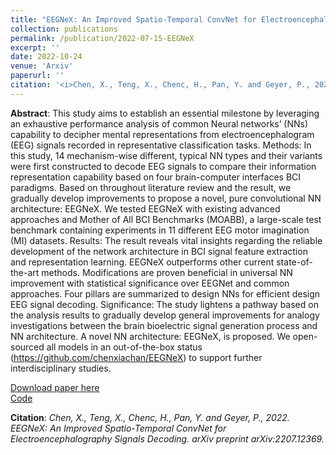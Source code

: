 ```yaml
---
title: "EEGNeX: An Improved Spatio-Temporal ConvNet for Electroencephalography Signals Decoding"
collection: publications
permalink: /publication/2022-07-15-EEGNeX
excerpt: ''
date: 2022-10-24
venue: 'Arxiv'
paperurl: ''
citation: '<i>Chen, X., Teng, X., Chenc, H., Pan, Y. and Geyer, P., 2022. Toward reliable signals decoding for electroencephalogram: A benchmark study to EEGNeX. arXiv preprint arXiv:2207.12369.</i>'
---
```


**Abstract**: This study aims to establish an essential milestone by leveraging an exhaustive performance analysis of common Neural networks’ (NNs) capability to decipher mental representations from electroencephalogram (EEG) signals recorded in representative classification tasks. Methods: In this study, 14 mechanism-wise different, typical NN types and their variants were first constructed to decode EEG signals to compare their information representation capability based on four brain-computer interfaces BCI paradigms. Based on throughout literature review and the result, we gradually develop improvements to propose a novel, pure convolutional NN architecture: EEGNeX. We tested EEGNeX with existing advanced approaches and Mother of All BCI Benchmarks (MOABB), a large-scale test benchmark containing experiments in 11 different EEG motor imagination (MI) datasets.  Results: The result reveals vital insights regarding the reliable development of the network architecture in BCI signal feature extraction and representation learning. EEGNeX outperforms other current state-of-the-art methods. Modifications are proven beneficial in universal NN improvement with statistical significance over EEGNet and common approaches. Four pillars are summarized to design NNs for efficient design EEG signal decoding. Significance: The study lightens a pathway based on the analysis results to gradually develop general improvements for analogy investigations between the brain bioelectric signal generation process and NN architecture. A novel NN architecture: EEGNeX, is proposed. We open-sourced all models in an out-of-the-box status (https://github.com/chenxiachan/EEGNeX) to support further interdisciplinary studies.

[Download paper here](https://arxiv.org/abs/2207.12369)<br>
[Code](https://github.com/chenxiachan/EEGNeX)

**Citation**:<i> Chen, X., Teng, X., Chenc, H., Pan, Y. and Geyer, P., 2022. EEGNeX: An Improved Spatio-Temporal ConvNet for Electroencephalography Signals Decoding. arXiv preprint arXiv:2207.12369.</i>

